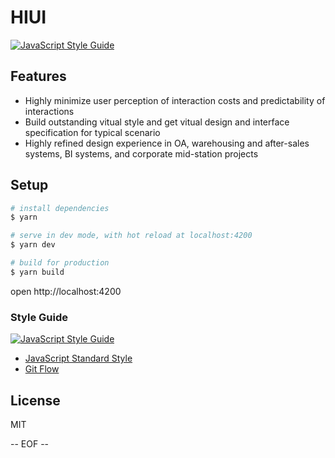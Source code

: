 # HIUI

[![JavaScript Style Guide](https://camo.githubusercontent.com/58fbab8bb63d069c1e4fb3fa37c2899c38ffcd18/68747470733a2f2f696d672e736869656c64732e696f2f62616467652f636f64655f7374796c652d7374616e646172642d627269676874677265656e2e737667)](https://github.com/standard/standard)

## Features

- Highly minimize user perception of interaction costs and predictability of interactions
- Build outstanding vitual style and get vitual design and interface specification for typical scenario
- Highly refined design experience in OA, warehousing and after-sales systems, BI systems, and corporate mid-station projects

## Setup

```sh
# install dependencies
$ yarn

# serve in dev mode, with hot reload at localhost:4200
$ yarn dev

# build for production
$ yarn build
```

open http://localhost:4200


### Style Guide

[![JavaScript Style Guide](https://cdn.rawgit.com/standard/standard/master/badge.svg)](https://github.com/standard/standard)

 - [JavaScript Standard Style](https://github.com/standard/standard)
 - [Git Flow](https://nvie.com/posts/a-successful-git-branching-model/)

## License
MIT

-- EOF --
